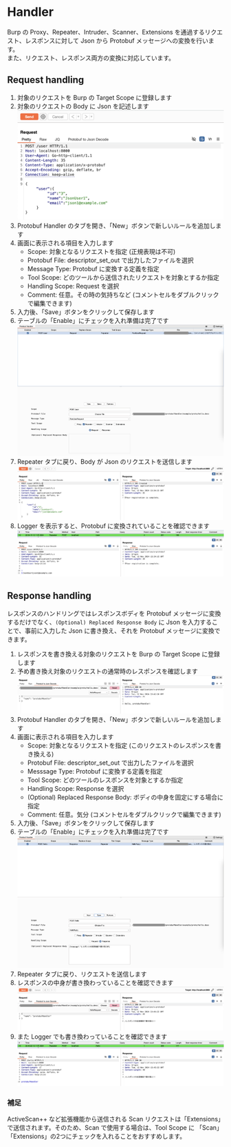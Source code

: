 # Handler

Burp の Proxy、Repeater、Intruder、Scanner、Extensions を通過するリクエスト、レスポンスに対して Json から Protobuf メッセージへの変換を行います。  
また、リクエスト、レスポンス両方の変換に対応しています。

## Request handling

1. 対象のリクエストを Burp の Target Scope に登録します
1. 対象のリクエストの Body に Json を記述します
![](./image/request-handler-json.png)
1. Protobuf Handler のタブを開き、「New」ボタンで新しいルールを追加します
1. 画面に表示される項目を入力します
    - Scope: 対象となるリクエストを指定 (正規表現は不可)
    - Protobuf File: descriptor_set_out で出力したファイルを選択
    - Message Type: Protobuf に変換する定義を指定
    - Tool Scope: どのツールから送信されたリクエストを対象とするか指定
    - Handling Scope: Request を選択
    - Comment: 任意。その時の気持ちなど (コメントセルをダブルクリックで編集できます)
1. 入力後、「Save」ボタンをクリックして保存します
1. テーブルの「Enable」にチェックを入れ準備は完了です
![](./image/request-handler-rule.png)
1. Repeater タブに戻り、Body が Json のリクエストを送信します
![](./image/request-handler-send.png)
1. Logger を表示すると、Protobuf に変換されていることを確認できます
![](./image/request-handler-log.png)

## Response handling

レスポンスのハンドリングではレスポンスボディを Protobuf メッセージに変換するだけでなく、`(Optional) Replaced Response Body` に Json を入力することで、事前に入力した Json に書き換え、それを Protobuf メッセージに変換できます。

1. レスポンスを書き換える対象のリクエストを Burp の Target Scope に登録します
1. 予め書き換え対象のリクエストの通常時のレスポンスを確認します
![](./image/response-handler-raw.png)
1. Protobuf Handler のタブを開き、「New」ボタンで新しいルールを追加します
1. 画面に表示される項目を入力します
    - Scope: 対象となるリクエストを指定 (このリクエストのレスポンスを書き換える)
    - Protobuf File: descriptor_set_out で出力したファイルを選択
    - Messsage Type: Protobuf に変換する定義を指定
    - Tool Scope: どのツールのレスポンスを対象とするか指定
    - Handling Scope: Response を選択
    - (Optional) Replaced Response Body: ボディの中身を固定にする場合に指定
    - Comment: 任意。気分 (コメントセルをダブルクリックで編集できます)
1. 入力後、「Save」ボタンをクリックして保存します
1. テーブルの「Enable」にチェックを入れ準備は完了です
![](./image/response-handler-rule.png)
1. Repeater タブに戻り、リクエストを送信します
1. レスポンスの中身が書き換わっていることを確認できます
![](./image/response-handler-send.png)
1. また Logger でも書き換わっていることを確認できます
![](./image/response-handler-log.png)

### 補足

ActiveScan++ など拡張機能から送信される Scan リクエストは「Extensions」で送信されます。そのため、Scan で使用する場合は、Tool Scope に 「Scan」「Extensions」の2つにチェックを入れることをおすすめします。
